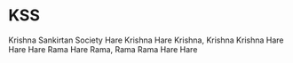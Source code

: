 # KSS
Krishna Sankirtan Society
 Hare Krishna Hare Krishna, Krishna Krishna Hare Hare 
 Hare Rama Hare Rama, Rama Rama Hare Hare
